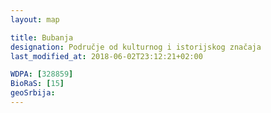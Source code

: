 ```yaml
---
layout: map

title: Bubanja
designation: Područje od kulturnog i istorijskog značaja
last_modified_at: 2018-06-02T23:12:21+02:00

WDPA: [328859]
BioRaS: [15]
geoSrbija:
---
```

